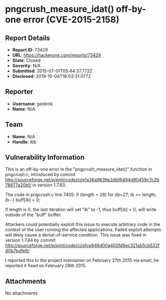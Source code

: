 # pngcrush_measure_idat() off-by-one error (CVE-2015-2158)

## Report Details
- **Report ID**: 73429
- **URL**: https://hackerone.com/reports/73429
- **State**: Closed
- **Severity**: N/A
- **Submitted**: 2015-07-01T05:44:37.772Z
- **Disclosed**: 2019-10-04T16:02:31.077Z

## Reporter
- **Username**: geeknik
- **Name**: N/A

## Team
- **Name**: N/A
- **Handle**: ibb

## Vulnerability Information
This is an off-by-one error in the "pngcrush_measure_idat()" function in pngcrush.c, introduced by commit http://sourceforge.net/p/pmt/code/ci/e1a36a9639e2db16494d90459c7c2b78677a20bf/ in version 1.7.83.

The code in pngcrush.c line 7405:
if (length < 28)
   for (ib=27; ib >= length; ib--) 
      buff[ib] = 0;

If length is 0, the last iteration will set "ib" to -1, thus buff[ib] = 0; will write outside of the "buff" buffer.

Attackers could potentially exploit this issue to execute arbitrary code in the context of the user running the affected applications. Failed exploit attempts will likely cause a denial-of-service condition. This issue was fixed in version 1.7.84 by commit http://sourceforge.net/p/pmt/code/ci/a1ce646d00a400fd9ec321ab5cb522f40b7bdfe6/. 

I reported this to the project maintainer on February 27th 2015 via email, he reported it fixed on February 28th 2015.

## Attachments
No attachments

